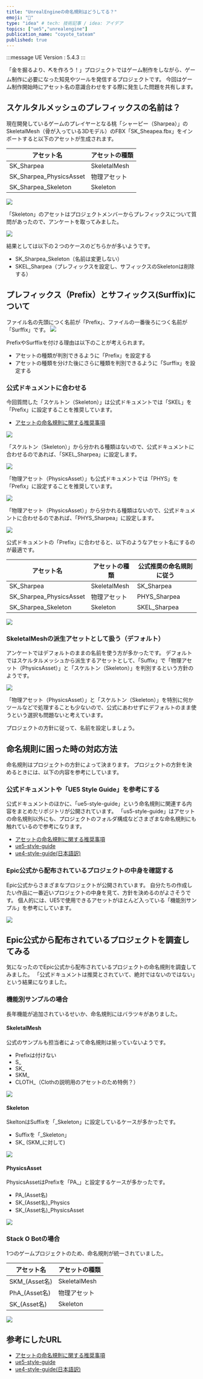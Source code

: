 ```yaml
---
title: "UnrealEngineの命名規則はどうしてる？"
emoji: "🐡"
type: "idea" # tech: 技術記事 / idea: アイデア
topics: ["ue5","unrealengine"]
publication_name: "coyote_tateam"
published: true
---
```


:::message
UE Version : 5.4.3
:::

「金を掘るより、⛏を作ろう！」プロジェクトではゲーム制作をしながら、ゲーム制作に必要になった知見やツールを発信するプロジェクトです。
今回はゲーム制作開始時にアセット名の意識合わせをする際に発生した問題を共有します。

## スケルタルメッシュのプレフィックスの名前は？

現在開発しているゲームのプレイヤーとなる桃「シャーピー（Sharpea）」のSkeletalMesh（骨が入っている3Dモデル）のFBX「SK_Sheapea.fbx」をインポートすると以下のアセットが生成されます。

| アセット名              | アセットの種類 |
| ----------------------- | -------------- |
| SK_Sharpea              | SkeletalMesh   |
| SK_Sharpea_PhysicsAsset | 物理アセット   |
| SK_Sharpea_Skeleton     | Skeleton       |

![](/images/articles/ue5_recommended-asset-naming/2024-07-24-16-30-13.png)

「Skeleton」のアセットはプロジェクトメンバーからプレフィックスについて質問があったので、アンケートを取ってみました。

![](/images/articles/ue5_recommended-asset-naming/2024-07-24-16-54-22.png)

結果としては以下の２つのケースのどちらかが多いようです。

- SK_Sharpea_Skeleton（名前は変更しない）
- SKEL_Sharpea（プレフィックスを設定し、サフィックスのSkeletonは削除する）

## プレフィックス（Prefix）とサフィックス(Surffix)について

ファイル名の先頭につく名前が「Prefix」、ファイルの一番後ろにつく名前が「Surffix」です。
![](/images/articles/ue5_recommended-asset-naming/2024-07-24-17-08-46.png)

PrefixやSurffixを付ける理由は以下のことが考えられます。

- アセットの種類が判別できるように「Prefix」を設定する
- アセットの種類を分けた後にさらに種類を判別できるように「Surffix」を設定する

### 公式ドキュメントに合わせる

今回質問した「スケルトン（Skeleton）」は公式ドキュメントでは「SKEL」を「Prefix」に設定することを推奨しています。

- [アセットの命名規則に関する推奨事項](https://dev.epicgames.com/documentation/ja-jp/unreal-engine/recommended-asset-naming-conventions-in-unreal-engine-projects)

![](/images/articles/ue5_recommended-asset-naming/2024-07-24-17-12-51.png)

「スケルトン（Skeleton）」から分かれる種類はないので、公式ドキュメントに合わせるのであれば、「SKEL_Sharpea」に設定します。

![](/images/articles/ue5_recommended-asset-naming/2024-07-24-17-16-16.png)

「物理アセット（PhysicsAsset）」も公式ドキュメントでは「PHYS」を「Prefix」に設定することを推奨しています。

![](/images/articles/ue5_recommended-asset-naming/2024-07-24-17-19-46.png)

「物理アセット（PhysicsAsset）」から分かれる種類はないので、公式ドキュメントに合わせるのであれば、「PHYS_Sharpea」に設定します。

![](/images/articles/ue5_recommended-asset-naming/2024-07-24-17-27-16.png)

公式ドキュメントの「Prefix」に合わせると、以下のようなアセット名にするのが最適です。

| アセット名              | アセットの種類 | 公式推奨の命名規則に従う |
| ----------------------- | -------------- | ------------------------ |
| SK_Sharpea              | SkeletalMesh   | SK_Sharpea               |
| SK_Sharpea_PhysicsAsset | 物理アセット   | PHYS_Sharpea             |
| SK_Sharpea_Skeleton     | Skeleton       | SKEL_Sharpea             |

![](/images/articles/ue5_recommended-asset-naming/2024-07-24-17-30-28.png)

### SkeletalMeshの派生アセットとして扱う（デフォルト）

アンケートではデフォルトのままの名前を使う方が多かったです。
デフォルトではスケルタルメッシュから派生するアセットとして、「Suffix」で「物理アセット（PhysicsAsset）」と「スケルトン（Skeleton）」を判別するという方針のようです。

![](/images/articles/ue5_recommended-asset-naming/2024-07-24-17-19-18.png)

「物理アセット（PhysicsAsset）」と「スケルトン（Skeleton）」を特別に何かツールなどで処理することも少ないので、公式にあわせずにデフォルトのまま使うという選択も問題ないと考えています。

プロジェクトの方針に従って、名前を設定しましょう。

## 命名規則に困った時の対応方法

命名規則はプロジェクトの方針によって決まります。
プロジェクトの方針を決めるときには、以下の内容を参考にしています。

### 公式ドキュメントや「UE5 Style Guide」を参考にする

公式ドキュメントのほかに、「ue5-style-guide」という命名規則に関連する内容をまとめたリポジトリが公開されています。
「us5-style-guide」はアセットの命名規則以外にも、プロジェクトのフォルダ構成などさまざまな命名規則にも触れているので参考になります。

- [アセットの命名規則に関する推奨事項](https://dev.epicgames.com/documentation/ja-jp/unreal-engine/recommended-asset-naming-conventions-in-unreal-engine-projects)
- [ue5-style-guide](https://github.com/akenatsu/ue4-style-guide/blob/master/README.jp.md)
- [ue4-style-guide(日本語訳)](https://github.com/akenatsu/ue4-style-guide/blob/master/README.jp.md)

### Epic公式から配布されているプロジェクトの中身を確認する

Epic公式からさまざまなプロジェクトが公開されています。
自分たちの作成したい作品に一番近いプロジェクトの中身を見て、方針を決めるのがよさそうです。
個人的には、UE5で使用できるアセットがほとんど入っている「機能別サンプル」を参考にしています。

![](/images/articles/ue5_recommended-asset-naming/2024-07-24-17-43-50.png)

## Epic公式から配布されているプロジェクトを調査してみる

気になったのでEpic公式から配布されているプロジェクトの命名規則を調査してみました。
「公式ドキュメントは推奨とされていて、絶対ではないのではない」という結果になりました。

### 機能別サンプルの場合

長年機能が追加されているせいか、命名規則にはバラツキがありました。

#### SkeletalMesh

公式のサンプルも担当者によって命名規則は揃っていないようです。

- Prefixは付けない
- S_
- SK_
- SKM_
- CLOTH_（Clothの説明用のアセットのため特例？）

![](/images/articles/ue5_recommended-asset-naming/T_2024-07-26-19-13-04.png)

#### Skeleton

SkeltonはSuffixを「_Skeleton」に設定しているケースが多かったです。

- Suffixを「_Skeleton」
- SK_ (SKM_に対して)

![](/images/articles/ue5_recommended-asset-naming/T_2024-07-26-19-18-42.png)

#### PhysicsAsset

PhysicsAssetはPrefixを「PA_」と設定するケースが多かったです。

- PA_(Asset名)
- SK_(Asset名)_Physics
- SK_(Asset名)_PhysicsAsset

![](/images/articles/ue5_recommended-asset-naming/T_2024-07-26-19-22-22.png)

### Stack O Botの場合

1つのゲームプロジェクトのため、命名規則が統一されていました。

| アセット名    | アセットの種類 |
| ------------- | -------------- |
| SKM_(Asset名) | SkeletalMesh   |
| PhA_(Asset名) | 物理アセット   |
| SK_(Asset名)  | Skeleton       |

![](/images/articles/ue5_recommended-asset-naming/T_2024-07-26-19-36-37.png)

## 参考にしたURL

- [アセットの命名規則に関する推奨事項](https://dev.epicgames.com/documentation/ja-jp/unreal-engine/recommended-asset-naming-conventions-in-unreal-engine-projects)
- [ue5-style-guide](https://github.com/akenatsu/ue4-style-guide/blob/master/README.jp.md)
- [ue4-style-guide(日本語訳)](https://github.com/akenatsu/ue4-style-guide/blob/master/README.jp.md)
